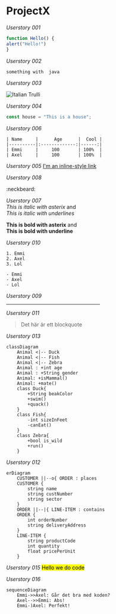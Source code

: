 # ProjectX

_Userstory 001_
``` js
function Hello() {
alert("Hello!")
}
```
_Userstory 002_
``` java
something with  java
```

_Userstory 003_

<img src="http://3hus.se/wp-content/uploads/2017/01/3hus_logo_low.jpg" alt="Italian Trulli"/>

_Userstory 004_
``` js
const house = "This is a house";

```
_Userstory 006_
```
| Name     |      Age      |  Cool |
|----------|:-------------:|------:|
| Emmi     |     100       | 100%  |
| Axel     |     100       | 100%  |
```

_Userstory 005_
[I'm an inline-style link](https://www.google.com)


_Userstory 008_

:neckbeard:


_Userstory 007_  
*This is italic with asterix* and  
_This is italic with underlines_



**This is bold with asterix** and  
__This is bold with underline__

_Userstory 010_
```
1. Emmi
2. Axel
3. Lol
```
```
- Emmi
- Axel
- Lol
```
_Userstory 009_
<hr style="width:50%;text-align:left;margin-left:0">

_Userstory 011_
> Det här är ett blockquote

_Userstory  013_
``` mermaid
classDiagram
    Animal <|-- Duck
    Animal <|-- Fish
    Animal <|-- Zebra
    Animal : +int age
    Animal : +String gender
    Animal: +isMammal()
    Animal: +mate()
    class Duck{
        +String beakColor
        +swim()
        +quack()
    }
    class Fish{
        -int sizeInFeet
        -canEat()
    }
    class Zebra{
        +bool is_wild
        +run()
    }
```

_Userstory 012_
``` mermaid
erDiagram
    CUSTOMER ||--o{ ORDER : places
    CUSTOMER {
        string name
        string custNumber
        string sector
    }
    ORDER ||--|{ LINE-ITEM : contains
    ORDER {
        int orderNumber
        string deliveryAddress
    }
    LINE-ITEM {
        string productCode
        int quantity
        float pricePerUnit
    }
```

_Userstory 015_
<mark> Hello we do code </mark>


_Userstory 016_
``` mermaid
sequenceDiagram
    Emmi->>Axel: Går det bra med koden?
    Axel-->>Emmi: Abs!
    Emmi-)Axel: Perfekt!
```

